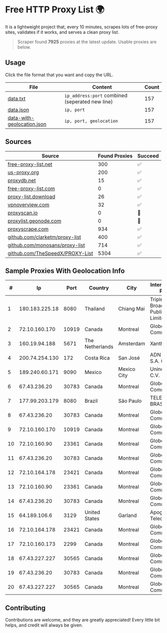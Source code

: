 
# Free HTTP Proxy List 🌍

It is a lightweight project that, every 10 minutes, scrapes lots of free-proxy sites, validates if it works, and serves a clean proxy list.


> Scraper found **7925** proxies at the latest update. Usable proxies are below.

## Usage

Click the file format that you want and copy the URL.


|File|Content|Count|
|----|-------|-----|
|[data.txt](https://raw.githubusercontent.com/themiralay/Proxy-List-World/master/data.txt)|`ip_address:port` combined (seperated new line)|157|
|[data.json](https://raw.githubusercontent.com/themiralay/Proxy-List-World/master/data.json)|`ip, port`|157|
|[data-with-geolocation.json](https://raw.githubusercontent.com/themiralay/Proxy-List-World/master/data-with-geolocation.json)|`ip, port, geolocation`|157|

## Sources

|Source|Found Proxies|Succeed|
|------|-------------|-------|
|[free-proxy-list.net](https://free-proxy-list.net)|300|✅|
|[us-proxy.org](https://www.us-proxy.org)|200|✅|
|[proxydb.net](http://proxydb.net)|15|✅|
|[free-proxy-list.com](https://free-proxy-list.com/?page=&port=&type%5B%5D=http&type%5B%5D=https&up_time=0&search=Search)|0|✅|
|[proxy-list.download](https://www.proxy-list.download/HTTP)|26|✅|
|[vpnoverview.com](https://vpnoverview.com/privacy/anonymous-browsing/free-proxy-servers)|32|✅|
|[proxyscan.io](https://www.proxyscan.io)|0|🚫|
|[proxylist.geonode.com](https://proxylist.geonode.com/api/proxy-list?limit=300&page=1&sort_by=lastChecked&sort_type=desc&protocols=http,https)|0|🚫|
|[proxyscrape.com](https://api.proxyscrape.com/v2/?request=displayproxies&protocol=http&timeout=10000&country=all&ssl=all&anonymity=all)|934|✅|
|[github.com/clarketm/proxy-list](https://raw.githubusercontent.com/clarketm/proxy-list/master/proxy-list-raw.txt)|400|✅|
|[github.com/monosans/proxy-list](https://raw.githubusercontent.com/monosans/proxy-list/main/proxies/http.txt)|714|✅|
|[github.com/TheSpeedX/PROXY-List](https://raw.githubusercontent.com/TheSpeedX/PROXY-List/master/http.txt)|5304|✅|


## Sample Proxies With Geolocation Info

|#|Ip|Port|Country|City|Internet Service Provider|
|-|--|----|-------|----|-------------------------|
|1|180.183.225.18|8080|Thailand|Chiang Mai|Triple T Broadband Public Company Limited|
|2|72.10.160.170|10919|Canada|Montreal|GloboTech Communications|
|3|160.19.94.188|5671|The Netherlands|Amsterdam|Xantho UAB|
|4|200.74.254.130|172|Costa Rica|San José|ADN Solutions S.A. (Rokru Int.)|
|5|189.240.60.171|9090|Mexico|Mexico City|Uninet S.A. de C.V.|
|6|67.43.236.20|30783|Canada|Montreal|GloboTech Communications|
|7|177.99.203.179|8080|Brazil|São Paulo|TELEFÔNICA BRASIL S.A|
|8|67.43.236.20|30783|Canada|Montreal|GloboTech Communications|
|9|72.10.160.170|10919|Canada|Montreal|GloboTech Communications|
|10|72.10.160.90|23361|Canada|Montreal|GloboTech Communications|
|11|67.43.236.20|30783|Canada|Montreal|GloboTech Communications|
|12|72.10.164.178|23421|Canada|Montreal|GloboTech Communications|
|13|72.10.160.90|23361|Canada|Montreal|GloboTech Communications|
|14|67.43.236.20|30783|Canada|Montreal|GloboTech Communications|
|15|64.189.106.6|3129|United States|Garland|Apogee Telecom Inc.|
|16|72.10.164.178|23421|Canada|Montreal|GloboTech Communications|
|17|72.10.160.173|2299|Canada|Montreal|GloboTech Communications|
|18|67.43.227.227|30565|Canada|Montreal|GloboTech Communications|
|19|67.43.236.20|30783|Canada|Montreal|GloboTech Communications|
|20|67.43.227.227|30565|Canada|Montreal|GloboTech Communications|



## Contributing

Contributions are welcome, and they are greatly appreciated! Every
little bit helps, and credit will always be given.

